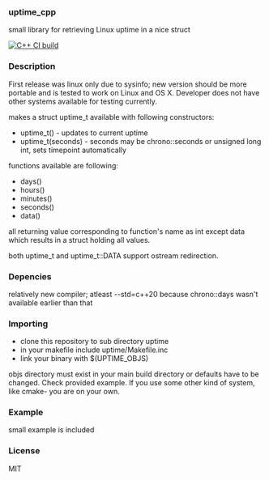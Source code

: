 ### uptime_cpp
small library for retrieving Linux uptime in a nice struct

[![C++ CI build](https://github.com/oskarirauta/uptime_cpp/actions/workflows/build.yml/badge.svg)](https://github.com/oskarirauta/uptime_cpp/actions/workflows/build.yml)

### Description
First release was linux only due to sysinfo; new version should be more portable
and is tested to work on Linux and OS X. Developer does not have other systems
available for testing currently.

makes a struct uptime_t available with following constructors:

 - uptime_t() - updates to current uptime
 - uptime_t(seconds) - seconds may be chrono::seconds or unsigned long int, sets timepoint automatically

functions available are following:
 - days()
 - hours()
 - minutes()
 - seconds()
 - data()

all returning value corresponding to function's name as int except data which results in a
struct holding all values.

both uptime_t and uptime_t::DATA support ostream redirection.

### Depencies
relatively new compiler; atleast --std=c++20 because chrono::days wasn't available earlier than that

### Importing

 - clone this repository to sub directory uptime
 - in your makefile include uptime/Makefile.inc
 - link your binary with $(UPTIME_OBJS)

objs directory must exist in your main build directory or defaults have to be changed.
Check provided example. If you use some other kind of system, like cmake- you are on your own.

### Example
small example is included

### License
MIT
